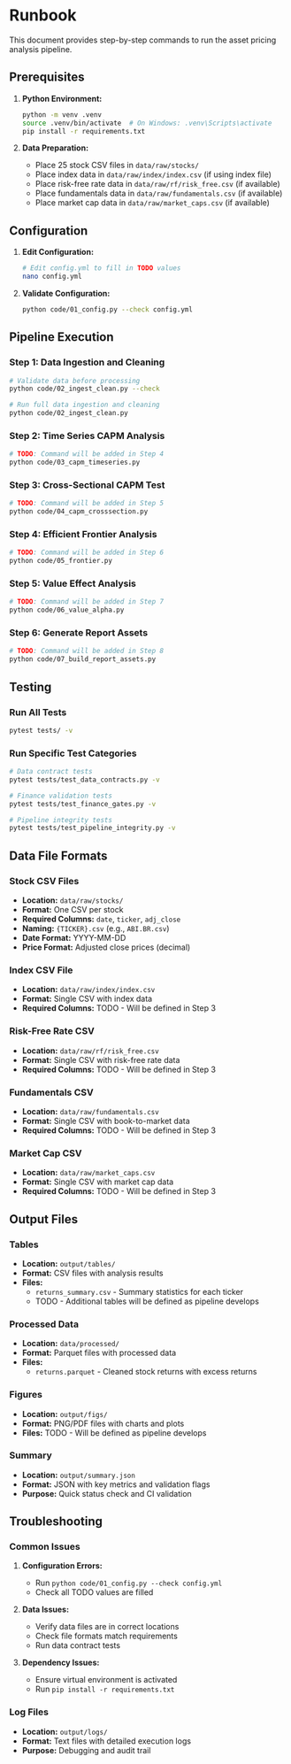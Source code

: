 # Runbook

This document provides step-by-step commands to run the asset pricing analysis pipeline.

## Prerequisites

1. **Python Environment:**
   ```bash
   python -m venv .venv
   source .venv/bin/activate  # On Windows: .venv\Scripts\activate
   pip install -r requirements.txt
   ```

2. **Data Preparation:**
   - Place 25 stock CSV files in `data/raw/stocks/`
   - Place index data in `data/raw/index/index.csv` (if using index file)
   - Place risk-free rate data in `data/raw/rf/risk_free.csv` (if available)
   - Place fundamentals data in `data/raw/fundamentals.csv` (if available)
   - Place market cap data in `data/raw/market_caps.csv` (if available)

## Configuration

1. **Edit Configuration:**
   ```bash
   # Edit config.yml to fill in TODO values
   nano config.yml
   ```

2. **Validate Configuration:**
   ```bash
   python code/01_config.py --check config.yml
   ```

## Pipeline Execution

### Step 1: Data Ingestion and Cleaning
```bash
# Validate data before processing
python code/02_ingest_clean.py --check

# Run full data ingestion and cleaning
python code/02_ingest_clean.py
```

### Step 2: Time Series CAPM Analysis
```bash
# TODO: Command will be added in Step 4
python code/03_capm_timeseries.py
```

### Step 3: Cross-Sectional CAPM Test
```bash
# TODO: Command will be added in Step 5
python code/04_capm_crosssection.py
```

### Step 4: Efficient Frontier Analysis
```bash
# TODO: Command will be added in Step 6
python code/05_frontier.py
```

### Step 5: Value Effect Analysis
```bash
# TODO: Command will be added in Step 7
python code/06_value_alpha.py
```

### Step 6: Generate Report Assets
```bash
# TODO: Command will be added in Step 8
python code/07_build_report_assets.py
```

## Testing

### Run All Tests
```bash
pytest tests/ -v
```

### Run Specific Test Categories
```bash
# Data contract tests
pytest tests/test_data_contracts.py -v

# Finance validation tests
pytest tests/test_finance_gates.py -v

# Pipeline integrity tests
pytest tests/test_pipeline_integrity.py -v
```

## Data File Formats

### Stock CSV Files
- **Location:** `data/raw/stocks/`
- **Format:** One CSV per stock
- **Required Columns:** `date`, `ticker`, `adj_close`
- **Naming:** `{TICKER}.csv` (e.g., `ABI.BR.csv`)
- **Date Format:** YYYY-MM-DD
- **Price Format:** Adjusted close prices (decimal)

### Index CSV File
- **Location:** `data/raw/index/index.csv`
- **Format:** Single CSV with index data
- **Required Columns:** TODO - Will be defined in Step 3

### Risk-Free Rate CSV
- **Location:** `data/raw/rf/risk_free.csv`
- **Format:** Single CSV with risk-free rate data
- **Required Columns:** TODO - Will be defined in Step 3

### Fundamentals CSV
- **Location:** `data/raw/fundamentals.csv`
- **Format:** Single CSV with book-to-market data
- **Required Columns:** TODO - Will be defined in Step 3

### Market Cap CSV
- **Location:** `data/raw/market_caps.csv`
- **Format:** Single CSV with market cap data
- **Required Columns:** TODO - Will be defined in Step 3

## Output Files

### Tables
- **Location:** `output/tables/`
- **Format:** CSV files with analysis results
- **Files:** 
  - `returns_summary.csv` - Summary statistics for each ticker
  - TODO - Additional tables will be defined as pipeline develops

### Processed Data
- **Location:** `data/processed/`
- **Format:** Parquet files with processed data
- **Files:**
  - `returns.parquet` - Cleaned stock returns with excess returns

### Figures
- **Location:** `output/figs/`
- **Format:** PNG/PDF files with charts and plots
- **Files:** TODO - Will be defined as pipeline develops

### Summary
- **Location:** `output/summary.json`
- **Format:** JSON with key metrics and validation flags
- **Purpose:** Quick status check and CI validation

## Troubleshooting

### Common Issues
1. **Configuration Errors:**
   - Run `python code/01_config.py --check config.yml`
   - Check all TODO values are filled

2. **Data Issues:**
   - Verify data files are in correct locations
   - Check file formats match requirements
   - Run data contract tests

3. **Dependency Issues:**
   - Ensure virtual environment is activated
   - Run `pip install -r requirements.txt`

### Log Files
- **Location:** `output/logs/`
- **Format:** Text files with detailed execution logs
- **Purpose:** Debugging and audit trail
